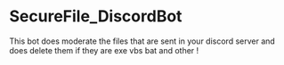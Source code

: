 # SecureFile_DiscordBot
This bot does moderate the files that are sent in your discord server and does delete them if they are exe vbs bat and other !
